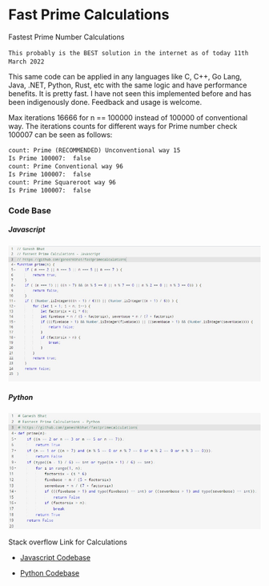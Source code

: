 # Fast Prime Calculations
Fastest Prime Number Calculations


`This probably is the BEST solution in the internet as of today 11th March 2022`


This same code can be applied in any languages like C, C++, Go Lang, Java, .NET, Python, Rust, etc with the same logic and have performance benefits. It is pretty fast. I have not seen this implemented before and has been indigenously done. Feedback and usage is welcome.


Max iterations 16666 for n == 100000 instead of 100000 of conventional way. The iterations counts for different ways for Prime number check 100007 can be seen as follows:


    count: Prime (RECOMMENDED) Unconventional way 15
    Is Prime 100007:  false
    count: Prime Conventional way 96
    Is Prime 100007:  false
    count: Prime Squareroot way 96
    Is Prime 100007:  false
    

### Code Base 

##### Javascript
![Javascript Codebase](./Fastest_Prime_Number_Calculations_codebase_javascript.jpeg)

##### Python
![Python Codebase](./Fastest_Prime_Number_Calculations_codebase_python.jpeg)

Stack overflow Link for Calculations

- [Javascript Codebase](https://stackoverflow.com/questions/40200089/number-prime-test-in-javascript/71437628?noredirect=1#comment126271353_71437628)

- [Python Codebase](https://stackoverflow.com/questions/1801391/how-to-create-the-most-compact-mapping-n-%e2%86%92-isprimen-up-to-a-limit-n/71438297#71438297)

